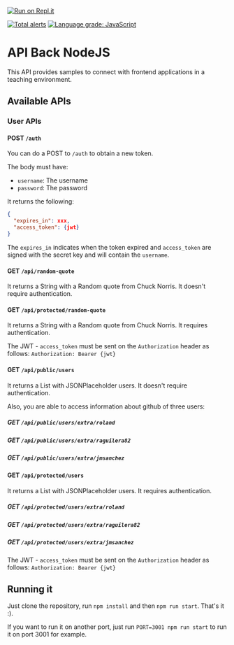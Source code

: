 [![Run on Repl.it](https://repl.it/badge/github/raguilera82/api-back-nodejs)](https://repl.it/github/raguilera82/api-back-nodejs)

[![Total alerts](https://img.shields.io/lgtm/alerts/g/raguilera82/api-back-nodejs.svg?logo=lgtm&logoWidth=18)](https://lgtm.com/projects/g/raguilera82/api-back-nodejs/alerts/)
[![Language grade: JavaScript](https://img.shields.io/lgtm/grade/javascript/g/raguilera82/api-back-nodejs.svg?logo=lgtm&logoWidth=18)](https://lgtm.com/projects/g/raguilera82/api-back-nodejs/context:javascript)

# API Back NodeJS

This API provides samples to connect with frontend applications in a teaching environment.

## Available APIs

### User APIs

#### POST `/auth`

You can do a POST to `/auth` to obtain a new token.

The body must have:

* `username`: The username
* `password`: The password

It returns the following:

```json
{
  "expires_in": xxx,
  "access_token": {jwt}
}
```

The `expires_in` indicates when the token expired and `access_token` are signed with the secret key and will contain the `username`.

#### GET `/api/random-quote`

It returns a String with a Random quote from Chuck Norris. It doesn't require authentication.

#### GET `/api/protected/random-quote`

It returns a String with a Random quote from Chuck Norris. It requires authentication. 

The JWT - `access_token` must be sent on the `Authorization` header as follows: `Authorization: Bearer {jwt}`

#### GET `/api/public/users`

It returns a List with JSONPlaceholder users. It doesn't require authentication.

Also, you are able to access information about github of three users:

##### GET `/api/public/users/extra/roland`
##### GET `/api/public/users/extra/raguilera82`
##### GET `/api/public/users/extra/jmsanchez`

#### GET `/api/protected/users`

It returns a List with JSONPlaceholder users. It requires authentication. 

##### GET `/api/protected/users/extra/roland`
##### GET `/api/protected/users/extra/raguilera82`
##### GET `/api/protected/users/extra/jmsanchez`

The JWT - `access_token` must be sent on the `Authorization` header as follows: `Authorization: Bearer {jwt}`

## Running it

Just clone the repository, run `npm install` and then `npm run start`. That's it :).

If you want to run it on another port, just run `PORT=3001 npm run start` to run it on port 3001 for example.
